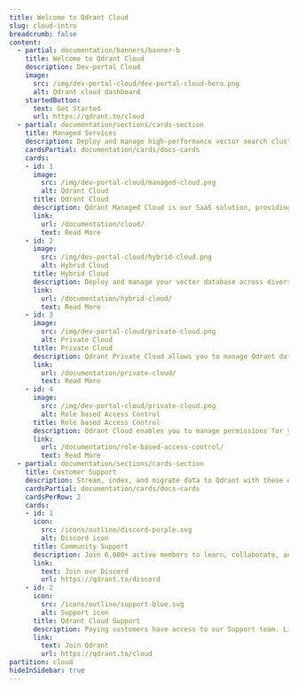 ```yaml
---
title: Welcome to Qdrant Cloud
slug: cloud-intro
breadcrumb: false
content:
  - partial: documentation/banners/banner-b
    title: Welcome to Qdrant Cloud
    description: Dev-portal Cloud
    image:
      src: /img/dev-portal-cloud/dev-portal-cloud-hero.png
      alt: Qdrant cloud dashboard
    startedButton:
      text: Get Started
      url: https://qdrant.to/cloud
  - partial: documentation/sections/cards-section
    title: Managed Services
    description: Deploy and manage high-performance vector search clusters across cloud environments. Easily scale with fully managed cloud solutions, integrate seamlessly across hybrid setups, or maintain complete control with private cloud deployments in Kubernetes.
    cardsPartial: documentation/cards/docs-cards
    cards:
    - id: 1
      image:
        src: /img/dev-portal-cloud/managed-cloud.png
        alt: Qdrant Cloud
      title: Qdrant Cloud
      description: Qdrant Managed Cloud is our SaaS solution, providing managed Qdrant database clusters on the cloud.
      link:
        url: /documentation/cloud/
        text: Read More
    - id: 2
      image:
        src: /img/dev-portal-cloud/hybrid-cloud.png
        alt: Hybrid Cloud
      title: Hybrid Cloud
      description: Deploy and manage your vector database across diverse environments, ensuring performance, security, and cost efficiency.
      link:
        url: /documentation/hybrid-cloud/
        text: Read More
    - id: 3
      image:
        src: /img/dev-portal-cloud/private-cloud.png
        alt: Private Cloud
      title: Private Cloud
      description: Qdrant Private Cloud allows you to manage Qdrant database clusters in any Kubernetes cluster on any infrastructure.
      link:
        url: /documentation/private-cloud/
        text: Read More
    - id: 4
      image:
        src: /img/dev-portal-cloud/private-cloud.png
        alt: Role based Access Control
      title: Role based Access Control
      description: Qdrant Cloud enables you to manage permissions for your cloud resources with greater precision.
      link:
        url: /documentation/role-based-access-control/
        text: Read More
  - partial: documentation/sections/cards-section
    title: Customer Support
    description: Stream, index, and migrate data to Qdrant with these essential tools and strategies.
    cardsPartial: documentation/cards/docs-cards
    cardsPerRow: 2
    cards:
    - id: 1
      icon:
        src: /icons/outline/discord-purple.svg
        alt: Discord icon
      title: Community Support
      description: Join 6,000+ active members to learn, collaborate, and participate in Qdrant’s latest activities.
      link:
        text: Join our Discord
        url: https://qdrant.to/discord
    - id: 2
      icon:
        src: /icons/outline/support-blue.svg
        alt: Support icon
      title: Qdrant Cloud Support
      description: Paying customers have access to our Support team. Links to the support portal are available in the Qdrant Cloud Console.
      link:
        text: Join Qdrant
        url: https://qdrant.to/cloud
partition: cloud
hideInSidebar: true
---
```

